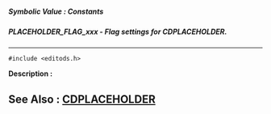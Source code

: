 ##### Symbolic Value : Constants
##### PLACEHOLDER_FLAG_xxx - Flag settings for CDPLACEHOLDER.
---
```
#include <editods.h>
```
**Description :**



**See Also :**
[CDPLACEHOLDER](/domino-c-api-docs/reference/Data/CDPLACEHOLDER)
---
